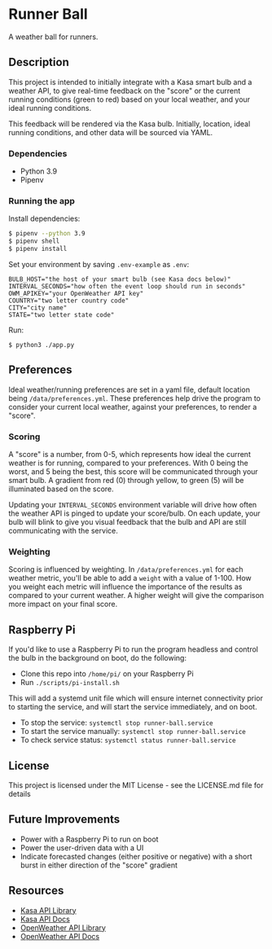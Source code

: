 # Runner Ball

A weather ball for runners.

## Description

This project is intended to initially integrate with a Kasa smart bulb and a
weather API, to give real-time feedback on the "score" or the current running conditions
(green to red) based on your local weather, and your ideal running conditions.

This feedback will be rendered via the Kasa bulb. Initially, location, ideal running
conditions, and other data will be sourced via YAML.

### Dependencies

* Python 3.9
* Pipenv

### Running the app

Install dependencies:
```bash
$ pipenv --python 3.9
$ pipenv shell
$ pipenv install
```

Set your environment by saving `.env-example` as `.env`:
```
BULB_HOST="the host of your smart bulb (see Kasa docs below)"
INTERVAL_SECONDS="how often the event loop should run in seconds"
OWM_APIKEY="your OpenWeather API key"
COUNTRY="two letter country code"
CITY="city name"
STATE="two letter state code"
```

Run:
```
$ python3 ./app.py
```

## Preferences
Ideal weather/running preferences are set in a yaml file, default location being
`/data/preferences.yml`. These preferences help drive the program to consider your
current local weather, against your preferences, to render a "score".

### Scoring
A "score" is a number, from 0-5, which represents how ideal the current weather is
for running, compared to your preferences. With 0 being the worst, and 5 being the
best, this score will be communicated through your smart bulb. A gradient from
red (0) through yellow, to green (5) will be illuminated based on the score.

Updating your `INTERVAL_SECONDS` environment variable will drive how often the
weather API is pinged to update your score/bulb. On each update, your bulb will
blink to give you visual feedback that the bulb and API are still communicating
with the service.

### Weighting
Scoring is influenced by weighting. In `/data/preferences.yml` for each weather
metric, you'll be able to add a `weight` with a value of 1-100. How you weight
each metric will influence the importance of the results as compared to your
current weather. A higher weight will give the comparison more impact on your
final score.

## Raspberry Pi
If you'd like to use a Raspberry Pi to run the program headless and control the bulb
in the background on boot, do the following:

- Clone this repo into `/home/pi/` on your Raspberry Pi
- Run `./scripts/pi-install.sh`

This will add a systemd unit file which will ensure internet connectivity prior
to starting the service, and will start the service immediately, and on boot.

- To stop the service: `systemctl stop runner-ball.service`
- To start the service manually: `systemctl stop runner-ball.service`
- To check service status: `systemctl status runner-ball.service`

## License

This project is licensed under the MIT License - see the LICENSE.md file for details

## Future Improvements

* Power with a Raspberry Pi to run on boot
* Power the user-driven data with a UI
* Indicate forecasted changes (either positive or negative) with a short burst in either direction of the "score" gradient

## Resources

* [Kasa API Library](https://github.com/python-kasa/python-kasa)
* [Kasa API Docs](https://python-kasa.readthedocs.io/en/latest/smartdevice.html)
* [OpenWeather API Library](https://github.com/csparpa/pyowm)
* [OpenWeather API Docs](https://openweathermap.org/api)
